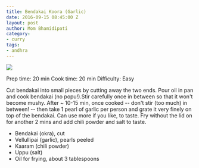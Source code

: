```yaml
---
title: Bendakai Koora (Garlic)
date: 2016-09-15 08:45:00 Z
layout: post
author: Mom Bhamidipati
category:
- curry
tags:
- andhra
---
```


![](/assets/img/c769317da2647831507ca73563aff487.png)

Prep time: 20 min
Cook time: 20 min
Difficulty: Easy

Cut bendakai into small pieces by cutting away the two ends.
Pour oil in pan and cook bendakai (no popu!).Stir carefully once in between so that it won't become mushy.
After ~ 10-15 min, once cooked -- don't stir (too much) in between! -- then take 1 pearl of garlic per person and grate it very finely on top of the bendakai. Can use more if you like, to taste. Fry without the lid on for another 2 mins and add chili powder and salt to taste.

<ul>
    <li>Bendakai (okra), cut</li>
    <li>Vellullipai (garlic), pearls peeled</li>
    <li>Kaaram (chili powder)</li>
    <li>Uppu (salt)</li>
    <li>Oil for frying, about 3 tablespoons</li>
</ul>